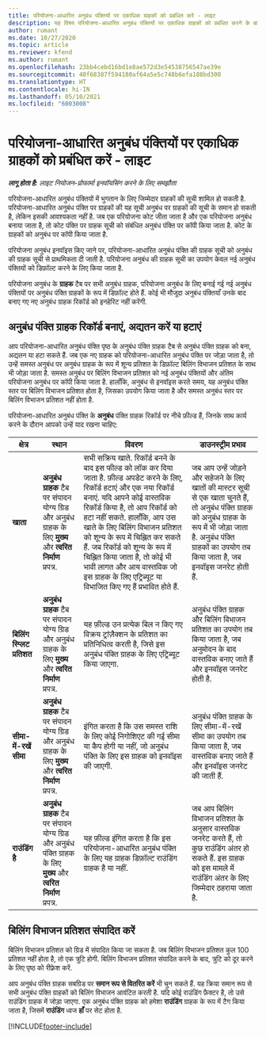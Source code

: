 ```yaml
---
title: परियोजना-आधारित अनुबंध पंक्तियों पर एकाधिक ग्राहकों को प्रबंधित करें - लाइट
description: यह विषय परियोजना-आधारित अनुबंध पंक्तियों पर एकाधिक ग्राहकों को प्रबंधित करने के बारे में जानकारी प्रदान करता है.
author: rumant
ms.date: 10/27/2020
ms.topic: article
ms.reviewer: kfend
ms.author: rumant
ms.openlocfilehash: 23bb4cebd16bd1e8ae572d3e54538756547ae39e
ms.sourcegitcommit: 40f68387f594180af64a5e5c748b6efa188bd300
ms.translationtype: HT
ms.contentlocale: hi-IN
ms.lasthandoff: 05/10/2021
ms.locfileid: "6003008"
---
```

# <a name="manage-multiple-customers-on-project-based-contract-lines---lite"></a>परियोजना-आधारित अनुबंध पंक्तियों पर एकाधिक ग्राहकों को प्रबंधित करें - लाइट

_**लागू होता है:** लाइट नियोजन-प्रोफार्मा इनवॉयसिंग करने के लिए समझौता_

परियोजना-आधारित अनुबंध पंक्तियों में भुगतान के लिए जिम्मेदार ग्राहकों की सूची शामिल हो सकती है. परियोजना-आधारित अनुबंध पंक्ति पर ग्राहकों की यह सूची अनुबंध पर ग्राहकों की सूची के समान हो सकती है, लेकिन इसकी आवश्यकता नहीं है. जब एक परियोजना कोट जीता जाता है और एक परियोजना अनुबंध बनाया जाता है, तो कोट पंक्ति पर ग्राहक सूची को संबंधित अनुबंध पंक्ति पर कॉपी किया जाता है. कोट के ग्राहकों को अनुबंध पर कॉपी किया जाता है.

परियोजना अनुबंध इनवॉइस किए जाने पर, परियोजना-आधारित अनुबंध पंक्ति की ग्राहक सूची को अनुबंध की ग्राहक सूची से प्राथमिकता दी जाती है. परियोजना अनुबंध की ग्राहक सूची का उपयोग केवल नई अनुबंध पंक्तियों को डिफ़ॉल्ट करने के लिए किया जाता है.

परियोजना अनुबंध के **ग्राहक** टैब पर सभी अनुबंध ग्राहक, परियोजना अनुबंध के लिए बनाई गई नई अनुबंध पंक्तियों पर अनुबंध पंक्ति ग्राहकों के रूप में डिफ़ॉल्ट होते हैं. कोई भी मौजूदा अनुबंध पंक्तियाँ उनके बाद बनाए गए नए अनुबंध ग्राहक रिकॉर्ड को इनहेरिट नहीं करेंगी.

## <a name="create-update-or-delete-a-contract-line-customer-record"></a>अनुबंध पंक्ति ग्राहक रिकॉर्ड बनाएं, अद्यतन करें या हटाएं

आप परियोजना-आधारित अनुबंध पंक्ति पृष्ठ के अनुबंध पंक्ति ग्राहक टैब से अनुबंध पंक्ति ग्राहक को बना, अद्यतन या हटा सकते हैं. जब एक नए ग्राहक को परियोजना-आधारित अनुबंध पंक्ति पर जोड़ा जाता है, तो उन्हें समस्त अनुबंध पर अनुबंध ग्राहक के रूप में शून्य प्रतिशत के डिफ़ॉल्ट बिलिंग विभाजन प्रतिशत के साथ भी जोड़ा जाता है. समस्त अनुबंध पर बिलिंग विभाजन प्रतिशत को नई अनुबंध पंक्तियों और अंतिम परियोजना अनुबंध पर कॉपी किया जाता है. हालाँकि, अनुबंध से इनवॉइस करते समय, यह अनुबंध पंक्ति स्तर पर बिलिंग विभाजन प्रतिशत होता है, जिसका उपयोग किया जाता है और समस्त अनुबंध स्तर पर बिलिंग विभाजन प्रतिशत नहीं होता है.

परियोजना-आधारित अनुबंध पंक्ति के **अनुबंध** पंक्ति ग्राहक रिकॉर्ड पर नीचे फ़ील्ड हैं, जिनके साथ कार्य करने के दौरान आपको उन्हें याद रखना चाहिए:

| क्षेत्र | स्थान | विवरण | डाउनस्ट्रीम प्रभाव |
| --- | --- | --- | --- |
| **खाता** | **अनुबंध ग्राहक** टैब पर संपादन योग्य ग्रिड और अनुबंध ग्राहक के लिए **मुख्य** और **त्वरित निर्माण** प्रपत्र. | सभी सक्रिय खाते. रिकॉर्ड बनने के बाद इस फील्ड को लॉक कर दिया जाता है. फ़ील्ड अपडेट करने के लिए, रिकॉर्ड हटाएं और एक नया रिकॉर्ड बनाएं. यदि आपने कोई वास्तविक रिकॉर्ड किया है, तो आप रिकॉर्ड को हटा नहीं सकते. हालाँकि, आप उस खाते के लिए बिलिंग विभाजन प्रतिशत को शून्य के रूप में चिह्नित कर सकते हैं. जब रिकॉर्ड को शून्य के रूप में चिह्नित किया जाता है, तो कोई भी भावी लागत और आय वास्तविक जो इस ग्राहक के लिए एट्रिब्यूट या विभाजित किए गए हैं प्रभावित होते हैं. | जब आप उन्हें जोड़ने और सहेजने के लिए खातों की मास्टर सूची से एक खाता चुनते हैं, तो अनुबंध पंक्ति ग्राहक को अनुबंध ग्राहक के रूप में भी जोड़ा जाता है. अनुबंध पंक्ति ग्राहकों का उपयोग तब किया जाता है, जब इनवॉइस जनरेट होती हैं. |
| **बिलिंग स्प्लिट प्रतिशत** | **अनुबंध ग्राहक** टैब पर संपादन योग्य ग्रिड और अनुबंध ग्राहक के लिए **मुख्य** और **त्वरित निर्माण** प्रपत्र. | यह फ़ील्ड उन प्रत्येक बिल न किए गए विक्रय ट्रांज़ैक्शन के प्रतिशत का प्रतिनिधित्व करती है, जिसे इस अनुबंध पंक्ति ग्राहक के लिए एट्रिब्यूट किया जाएगा. | अनुबंध पंक्ति ग्राहक और बिलिंग विभाजन प्रतिशत का उपयोग तब किया जाता है, जब अनुमोदन के बाद वास्तविक बनाए जाते हैं और इनवॉइस जनरेट होती है. |
| **सीमा-में-रखें सीमा** | **अनुबंध ग्राहक** टैब पर संपादन योग्य ग्रिड और अनुबंध ग्राहक के लिए **मुख्य** और **त्वरित निर्माण** प्रपत्र. | इंगित करता है कि उस समस्त राशि के लिए कोई निगोशिएट की गई सीमा या कैप होगी या नहीं, जो अनुबंध पंक्ति के लिए इस ग्राहक को इनवॉइस की जाएगी. | अनुबंध पंक्ति ग्राहक के लिए सीमा-में-रखें सीमा का उपयोग तब किया जाता है, जब वास्तविक बनाए जाते हैं और इनवॉइस जनरेट की जाती हैं. |
| **राउंडिंग है** | **अनुबंध ग्राहक** टैब पर संपादन योग्य ग्रिड और अनुबंध पंक्ति ग्राहक के लिए **मुख्य** और **त्वरित निर्माण** प्रपत्र. | यह फ़ील्ड इंगित करता है कि इस परियोजना-आधारित अनुबंध पंक्ति के लिए यह ग्राहक डिफ़ॉल्ट राउंडिंग ग्राहक है या नहीं. | जब आप बिलिंग विभाजन प्रतिशत के अनुसार वास्तविक जनरेट करते हैं, तो कुछ राउंडिंग अंतर हो सकते हैं. इस ग्राहक को इस मामले में राउंडिंग अंतर के लिए जिम्मेदार ठहराया जाता है. |

## <a name="edit-billing-split-percentages"></a>बिलिंग विभाजन प्रतिशत संपादित करें

बिलिंग विभाजन प्रतिशत को ग्रिड में संपादित किया जा सकता है. जब बिलिंग विभाजन प्रतिशत कुल 100 प्रतिशत नहीं होता है, तो एक त्रुटि होगी. बिलिंग विभाजन प्रतिशत संपादित करने के बाद, त्रुटि को दूर करने के लिए पृष्ठ को रीफ़्रेश करें.

आप अनुबंध पंक्ति ग्राहक सबग्रिड पर **समान रूप से वितरित करें** भी चुन सकते हैं. यह क्रिया समान रूप से सभी अनुबंध पंक्ति ग्राहकों को बिलिंग विभाजन आवंटित करती है. यदि कोई राउंडिंग फ़ैक्टर है, तो उसे राउंडिंग ग्राहक में जोड़ा जाएगा. एक अनुबंध पंक्ति ग्राहक को हमेशा **राउंडिंग** ग्राहक के रूप में टैग किया जाता है, जिसमें **राउंडिंग** ध्वज **हाँ** पर सेट होता है.


[!INCLUDE[footer-include](../../includes/footer-banner.md)]